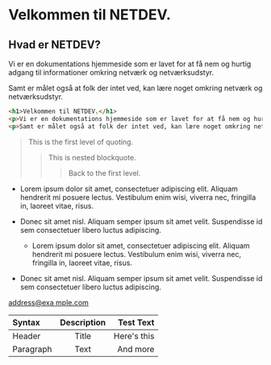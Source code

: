 # Velkommen til **NETDEV**.

## Hvad er NETDEV?

Vi er en dokumentations hjemmeside som er lavet for at få nem og hurtig adgang til informationer omkring netværk og netværksudstyr.

Samt er målet også at folk der intet ved, kan lære noget omkring netværk og netværksudstyr.

```html
<h1>Velkommen til NETDEV.</h1>
<p>Vi er en dokumentations hjemmeside som er lavet for at få nem og hurtig adgang til informationer omkring netværk og netværksudstyr.</p>
<p>Samt er målet også at folk der intet ved, kan lære noget omkring netværk og netværksudstyr.</p>
```
> This is the first level of quoting.
>
> > This is nested blockquote.
>>
> > > Back to the first level.

*   Lorem ipsum dolor sit amet, consectetuer adipiscing elit.
    Aliquam hendrerit mi posuere lectus. Vestibulum enim wisi,
    viverra nec, fringilla in, laoreet vitae, risus.
*   Donec sit amet nisl. Aliquam semper ipsum sit amet velit.
    Suspendisse id sem consectetuer libero luctus adipiscing.

    *   Lorem ipsum dolor sit amet, consectetuer adipiscing elit.
Aliquam hendrerit mi posuere lectus. Vestibulum enim wisi,
viverra nec, fringilla in, laoreet vitae, risus.
*   Donec sit amet nisl. Aliquam semper ipsum sit amet velit.
Suspendisse id sem consectetuer libero luctus adipiscing.


<a href="&#x6D;&#x61;i&#x6C;&#x74;&#x6F;:&#x61;&#x64;&#x64;&#x72;&#x65;
&#115;&#115;&#64;&#101;&#120;&#x61;&#109;&#x70;&#x6C;e&#x2E;&#99;&#111;
&#109;">&#x61;&#x64;&#x64;&#x72;&#x65;&#115;&#115;&#64;&#101;&#120;&#x61;
&#109;&#x70;&#x6C;e&#x2E;&#99;&#111;&#109;</a>

| Syntax      | Description | Test Text     |
| :---        |    :----:   |          ---: |
| Header      | Title       | Here's this   |
| Paragraph   | Text        | And more      |